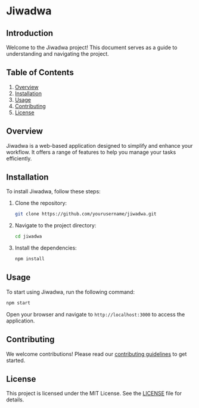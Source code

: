 # Jiwadwa

## Introduction
Welcome to the Jiwadwa project! This document serves as a guide to understanding and navigating the project.

## Table of Contents
1. [Overview](#overview)
2. [Installation](#installation)
3. [Usage](#usage)
4. [Contributing](#contributing)
5. [License](#license)

## Overview
Jiwadwa is a web-based application designed to simplify and enhance your workflow. It offers a range of features to help you manage your tasks efficiently.

## Installation
To install Jiwadwa, follow these steps:
1. Clone the repository:
    ```bash
    git clone https://github.com/yourusername/jiwadwa.git
    ```
2. Navigate to the project directory:
    ```bash
    cd jiwadwa
    ```
3. Install the dependencies:
    ```bash
    npm install
    ```

## Usage
To start using Jiwadwa, run the following command:
```bash
npm start
```
Open your browser and navigate to `http://localhost:3000` to access the application.

## Contributing
We welcome contributions! Please read our [contributing guidelines](CONTRIBUTING.md) to get started.

## License
This project is licensed under the MIT License. See the [LICENSE](LICENSE) file for details.